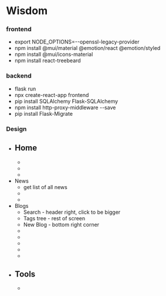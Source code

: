 # Wisdom

### frontend
- export NODE_OPTIONS=--openssl-legacy-provider
- npm install @mui/material @emotion/react @emotion/styled
- npm install @mui/icons-material
- npm install react-treebeard

### backend
- flask run
- npx create-react-app frontend
- pip install SQLAlchemy Flask-SQLAlchemy
- npm install http-proxy-middleware --save
- pip install Flask-Migrate





### Design
- Home
    - 
    - 
    - 
    - 
- News
    - get list of all news
    - 
    - 
- Blogs
    - Search - header right, click to be bigger
    - Tags tree - rest of screen
    - New Blog - bottom right corner
    - 
    - 
    - 
    - 
    - 
- Tools
    - 
    - 